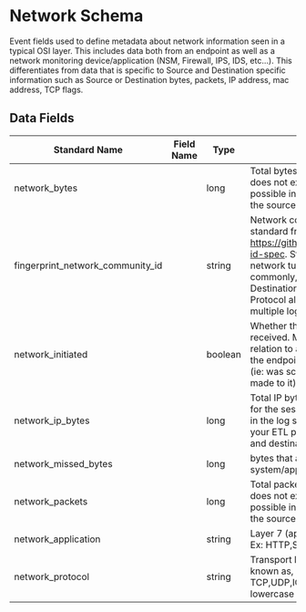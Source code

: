 # Network Schema
Event fields used to define metadata about network information seen in a typical OSI layer. This includes data both from an endpoint as well as a network monitoring device/application (NSM, Firewall, IPS, IDS, etc...). This differentiates from data that is specific to Source and Destination specific information such as Source or Destination bytes, packets, IP address, mac address, TCP flags.

## Data Fields
|Standard Name|Field Name|Type|Description|Sample Value|
|---|---|---|---|---|
|network_bytes||long|Total bytes for the session. If this field does not exist in the log source, then its possible in your ETL pipeline to combine the source and destination bytes|102034|
|fingerprint_network_community_id||string|Network community ID as outlined by the standard from https://github.com/corelight/community-id-spec. Standardized hashing of network tuple. The combination, most commonly, of Source IP, Source Port, Destination IP, Destination Port, and IP Protocol allows pivoting between multiple log types|1:EeVyZ07VGj1n0rld+xCLFdM+u8M=|
|network_initiated||boolean|Whether the session was initiated or received. Most commonly used in relation to an endpoint/device. False = the endpoint did not initiate the session (ie: was scanned or RDP connection made to it)|True|
|network_ip_bytes||long|Total IP bytes, according to ip headers, for the session. If this field does not exist in the log source, then its possible in your ETL pipeline to combine the source and destination IP bytes|14564|
|network_missed_bytes||long|bytes that a network sensor or other system/application may have missed|5|
|network_packets||long|Total packets for the session. If this field does not exist in the log source, then its possible in your ETL pipeline to combine the source and destination packets|143|
|network_application||string|Layer 7 (application) in the OSI model. Ex: HTTP,SMB,FTP,SSH, etc|HTTP|
|network_protocol||string|Transport layer in the OSI model. Also known as, IP Protocol. Ex: TCP,UDP,ICMP,ICMP-v6, etc. Convert to lowercase|tcp|